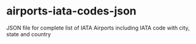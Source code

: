 # airports-iata-codes-json
JSON file for complete list of IATA Airports including IATA code with city, state and country
